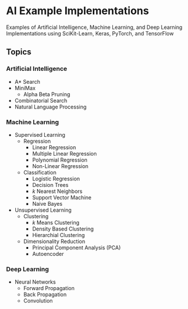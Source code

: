 # AI Example Implementations

Examples of Artificial Intelligence, Machine Learning, and Deep Learning Implementations using SciKit-Learn, Keras, PyTorch, and TensorFlow

## Topics

### Artificial Intelligence

- A* Search
- MiniMax
  - Alpha Beta Pruning
- Combinatorial Search
- Natural Language Processing

### Machine Learning

- Supervised Learning
  - Regression
    - Linear Regression
    - Multiple Linear Regression
    - Polynomial Regression
    - Non-Linear Regression
  - Classification
    - Logistic Regression
    - Decision Trees
    - _k_ Nearest Neighbors
    - Support Vector Machine
    - Naive Bayes
- Unsupervised Learning
  - Clustering
    - _k_ Means Clustering
    - Density Based Clustering
    - Hierarchial Clustering
  - Dimensionality Reduction
    - Principal Component Analysis (PCA)
    - Autoencoder

### Deep Learning

- Neural Networks
  - Forward Propagation
  - Back Propagation
  - Convolution

